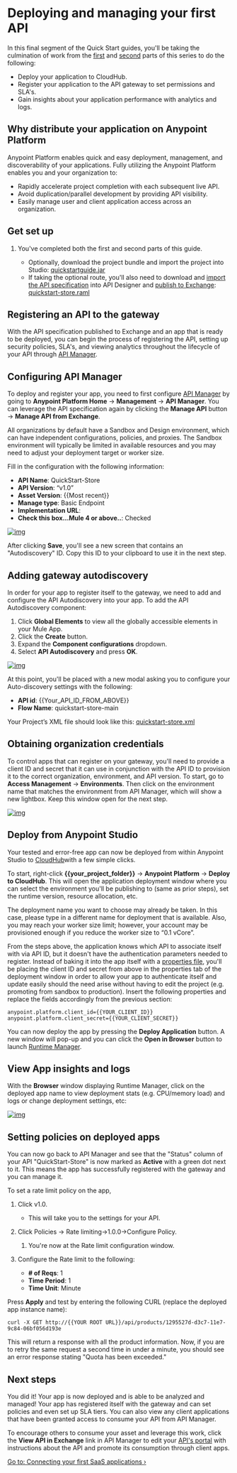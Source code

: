 # Deploying and managing your first API

In this final segment of the Quick Start guides, you'll be taking the culmination of work from the [first](https://developer.mulesoft.com/guides/quick-start/designing-your-first-api) and [second](https://developer.mulesoft.com/guides/quick-start/developing-your-first-mule-application) parts of this series to do the following:

- Deploy your application to CloudHub.
- Register your application to the API gateway to set permissions and SLA's.
- Gain insights about your application performance with analytics and logs.



## Why distribute your application on Anypoint Platform

Anypoint Platform enables quick and easy deployment, management, and discoverability of your applications. Fully utilizing the Anypoint Platform enables you and your organization to:

- Rapidly accelerate project completion with each subsequent live API.
- Avoid duplication/parallel development by providing API visibility.
- Easily manage user and client application access across an organization.

## Get set up

1. You've completed both the first and second parts of this guide.

   - Optionally, download the project bundle and import the project into Studio: 
     [quickstartguide.jar](https://assets.devrel.mulesoft.com/QuickStart/project/quickstartguide.jar)
   - If taking the optional route, you'll also need to download and [import the API specification](https://docs.mulesoft.com/design-center/v/1.0/design-import-raml-task) into API Designer and [publish to Exchange](https://docs.mulesoft.com/design-center/v/1.0/publish-project-exchange-task): 
     [quickstart-store.raml](http://assets.devrel.mulesoft.com/QuickStart/raml/quickstart-store.raml)

## Registering an API to the gateway

With the API specification published to Exchange and an app that is ready to be deployed, you can begin the process of registering the API, setting up security policies, SLA's, and viewing analytics throughout the lifecycle of your API through [API Manager](https://developer.mulesoft.com/guides/quick-start/deploying-and-managing-your-first-api#).

## Configuring API Manager

To deploy and register your app, you need to first configure [API Manager](https://docs.mulesoft.com/api-manager/manage-exchange-api-task) by going to **Anypoint Platform Home** → **Management** → **API Manager**. You can leverage the API specification again by clicking the **Manage API** button → **Manage API from Exchange**.

All organizations by default have a Sandbox and Design environment, which can have independent configurations, policies, and proxies. The Sandbox environment will typically be limited in available resources and you may need to adjust your deployment target or worker size.

Fill in the configuration with the following information:

- **API Name**: QuickStart-Store
- **API Version**: “v1.0”
- **Asset Version**: {{Most recent}}
- **Manage type**: Basic Endpoint
- **Implementation URL**:
- **Check this box…Mule 4 or above..**: Checked

[![img](https://developer.mulesoft.com/sites/default/files/configuring_API_Manager.png)](https://developer.mulesoft.com/sites/default/files/configuring_API_Manager.png)

After clicking **Save**, you'll see a new screen that contains an "Autodiscovery" ID. Copy this ID to your clipboard to use it in the next step.

## Adding gateway autodiscovery

In order for your app to register itself to the gateway, we need to add and configure the API Autodiscovery into your app. To add the API Autodiscovery component:

1. Click **Global Elements** to view all the globally accessible elements in your Mule App.
2. Click the **Create** button.
3. Expand the **Component configurations** dropdown.
4. Select **API Autodiscovery** and press **OK**.

[![img](https://developer.mulesoft.com/sites/default/files/Adding%20API%20Autodiscovery_0.png)](https://developer.mulesoft.com/sites/default/files/Adding%20API%20Autodiscovery_0.png)

At this point, you'll be placed with a new modal asking you to configure your Auto-discovery settings with the following:

- **API id**: {{Your_API_ID_FROM_ABOVE}}
- **Flow Name**: quickstart-store-main

Your Project’s XML file should look like this:
[quickstart-store.xml](https://assets.devrel.mulesoft.com/QuickStart/project/quickstart-store.xml)

## Obtaining organization credentials

To control apps that can register on your gateway, you'll need to provide a client ID and secret that it can use in conjunction with the API ID to provision it to the correct organization, environment, and API version. To start, go to **Access Management** → **Environments**. Then click on the environment name that matches the environment from API Manager, which will show a new lightbox. Keep this window open for the next step.

[![img](https://developer.mulesoft.com/sites/default/files/Retrieving-Environment-Credentials.png)](https://developer.mulesoft.com/sites/default/files/Retrieving-Environment-Credentials.png)

## Deploy from Anypoint Studio

Your tested and error-free app can now be deployed from within Anypoint Studio to [CloudHub](https://developer.mulesoft.com/guides/quick-start/deploying-and-managing-your-first-api#)with a few simple clicks.

To start, right-click **{{your_project_folder}}** → **Anypoint Platform** → **Deploy to CloudHub**. This will open the application deployment window where you can select the environment you'll be publishing to (same as prior steps), set the runtime version, resource allocation, etc. 

The deployment name you want to choose may already be taken. In this case, please type in a different name for deployment that is available. Also, you may reach your worker size limit; however, your account may be provisioned enough if you reduce the worker size to “0.1 vCore”.

From the steps above, the application knows which API to associate itself with via API ID, but it doesn't have the authentication parameters needed to register. Instead of baking it into the app itself with a [properties file](https://mule4-docs.mulesoft.com/mule-user-guide/v/4.0/configuring-properties), you'll be placing the client ID and secret from above in the properties tab of the deployment window in order to allow your app to authenticate itself and update easily should the need arise without having to edit the project (e.g. promoting from sandbox to production). Insert the following properties and replace the fields accordingly from the previous section:

```
anypoint.platform.client_id={{YOUR_CLIENT_ID}}
anypoint.platform.client_secret={{YOUR_CLIENT_SECRET}}
```

You can now deploy the app by pressing the **Deploy Application** button. A new window will pop-up and you can click the **Open in Browser** button to launch [Runtime Manager](https://developer.mulesoft.com/guides/quick-start/deploying-and-managing-your-first-api#).

## View App insights and logs

With the **Browser** window displaying Runtime Manager, click on the deployed app name to view deployment stats (e.g. CPU/memory load) and logs or change deployment settings, etc:

[![img](https://developer.mulesoft.com/sites/default/files/Deployed_App_In_Runtime_Manager.png)](https://developer.mulesoft.com/sites/default/files/Deployed_App_In_Runtime_Manager.png)

## Setting policies on deployed apps

You can now go back to API Manager and see that the "Status" column of your API "QuickStart-Store" is now marked as **Active** with a green dot next to it. This means the app has successfully registered with the gateway and you can manage it.

To set a rate limit policy on the app,

1. Click v1.0.

   - This will take you to the settings for your API.

2. Click Policies → Rate limiting→1.0.0→Configure Policy.

   1. You're now at the Rate limit configuration window.

3. Configure the Rate limit to the following:

   - **# of Reqs**: 1
   - **Time Period**: 1
   - **Time Unit**: Minute

Press **Apply** and test by entering the following CURL (replace the deployed app instance name):

```
curl -X GET http://{{YOUR ROOT URL}}/api/products/1295527d-d3c7-11e7-9c84-06bf056d193e
```

This will return a response with all the product information. Now, if you are to retry the same request a second time in under a minute, you should see an error response stating "Quota has been exceeded."

## Next steps

You did it! Your app is now deployed and is able to be analyzed and managed! Your app has registered itself with the gateway and can set policies and even set up SLA tiers. You can also view any client applications that have been granted access to consume your API from API Manager.

To encourage others to consume your asset and leverage this work, click the **View API in Exchange** link in API Manager to edit your [API's portal](https://docs.mulesoft.com/anypoint-exchange/about-portals) with instructions about the API and promote its consumption through client apps.

[Go to: Connecting your first SaaS applications ›](https://developer.mulesoft.com/guides/quick-start/connecting-your-first-saas-applications)